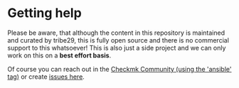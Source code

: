 # Getting help

Please be aware, that although the content in this repository is maintained and
curated by tribe29, this is fully open source and there is no commercial support to this whatsoever!
This is also just a side project and we can only work on this on a **best effort basis**.

Of course you can reach out in the [Checkmk Community (using the 'ansible' tag)](https://forum.checkmk.com/tag/ansible)
or create [issues here](https://github.com/tribe29/ansible-collection-tribe29.checkmk/issues?q=is%3Aissue+is%3Aopen+sort%3Aupdated-desc).
